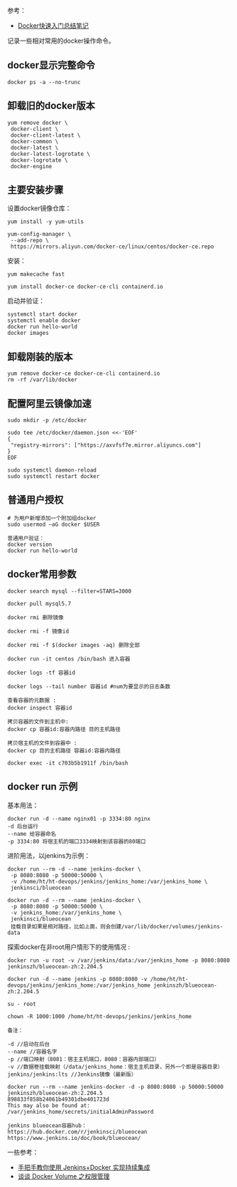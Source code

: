 参考：
- [Docker快速入门总结笔记](https://blog.csdn.net/huangjhai/article/details/118854733)

记录一些相对常用的docker操作命令。

## docker显示完整命令
```
docker ps -a --no-trunc
```

## 卸载旧的docker版本 
```
yum remove docker \ 
 docker-client \ 
 docker-client-latest \ 
 docker-common \ 
 docker-latest \ 
 docker-latest-logrotate \ 
 docker-logrotate \ 
 docker-engine 
```

## 主要安装步骤
设置docker镜像仓库：

```
yum install -y yum-utils 

yum-config-manager \ 
 --add-repo \ 
 https://mirrors.aliyun.com/docker-ce/linux/centos/docker-ce.repo 
```

安装：
```
yum makecache fast 

yum install docker-ce docker-ce-cli containerd.io 
```

启动并验证：

```
systemctl start docker 
systemctl enable docker 
docker run hello-world 
docker images 
```

## 卸载刚装的版本
```
yum remove docker-ce docker-ce-cli containerd.io 
rm -rf /var/lib/docker 
```

## 配置阿里云镜像加速
```
sudo mkdir -p /etc/docker 

sudo tee /etc/docker/daemon.json <<-'EOF' 
{ 
 "registry-mirrors": ["https://axvfsf7e.mirror.aliyuncs.com"] 
} 
EOF 

sudo systemctl daemon-reload 
sudo systemctl restart docker 
```

## 普通用户授权
```
# 为用户新增添加一个附加组docker 
sudo usermod –aG docker $USER 

普通用户验证： 
docker version 
docker run hello-world 
```

## docker常用参数
```
docker search mysql --filter=STARS=3000 

docker pull mysql5.7 

docker rmi 删除镜像
 
docker rmi -f 镜像id 

docker rmi -f $(docker images -aq) 删除全部 

docker run -it centos /bin/bash 进入容器 

docker logs -tf 容器id 

docker logs --tail number 容器id #num为要显示的日志条数 

查看容器的元数据 :
docker inspect 容器id 

拷贝容器的文件到主机中:
docker cp 容器id:容器内路径 目的主机路径 

拷贝宿主机的文件到容器中 :
docker cp 目的主机路径 容器id:容器内路径 

docker exec -it c703b5b1911f /bin/bash 
```

## docker run 示例
基本用法：
```
docker run -d --name nginx01 -p 3334:80 nginx 
-d 后台运行 
--name 给容器命名 
-p 3334:80 将宿主机的端口3334映射到该容器的80端口 
```

进阶用法，以jenkins为示例：
```
docker run --rm -d --name jenkins-docker \ 
 -p 8080:8080 -p 50000:50000 \ 
 -v /home/ht/ht-devops/jenkins/jenkins_home:/var/jenkins_home \ 
 jenkinsci/blueocean 

docker run -d --rm --name jenkins-docker \ 
 -p 8080:8080 -p 50000:50000 \ 
 -v jenkins_home:/var/jenkins_home \ 
 jenkinsci/blueocean 
 挂载目录如果是相对路径，比如上面，则会创建/var/lib/docker/volumes/jenkins-data 
```

探索docker在非root用户情形下的使用情况 :
```
docker run -u root -v /var/jenkins/data:/var/jenkins_home -p 8080:8080 jenkinszh/blueocean-zh:2.204.5 

docker run -d --name jenkins -p 8080:8080 -v /home/ht/ht-devops/jenkins/jenkins_home:/var/jenkins_home jenkinszh/blueocean-zh:2.204.5 

su - root

chown -R 1000:1000 /home/ht/ht-devops/jenkins/jenkins_home 

备注： 

-d //启动在后台 
--name //容器名字 
-p //端口映射（8081：宿主主机端口，8080：容器内部端口） 
-v //数据卷挂载映射（/data/jenkins_home：宿主主机目录，另外一个即是容器目录） 
jenkins/jenkins:lts //Jenkins镜像（最新版） 

docker run --rm --name jenkins-docker -d -p 8080:8080 -p 50000:50000 jenkinszh/blueocean-zh:2.204.5 
898833f858b24061b49301dbe401723d 
This may also be found at: /var/jenkins_home/secrets/initialAdminPassword 

jenkins blueocean容器hub： 
https://hub.docker.com/r/jenkinsci/blueocean 
https://www.jenkins.io/doc/book/blueocean/ 
```

一些参考：
- [手把手教你使用 Jenkins+Docker 实现持续集成](https://zhuanlan.zhihu.com/p/89312003)
- [谈谈 Docker Volume 之权限管理](https://developer.aliyun.com/article/53990)